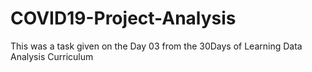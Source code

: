 # COVID19-Project-Analysis
This was a task given on the Day 03 from the 30Days of Learning Data Analysis Curriculum
